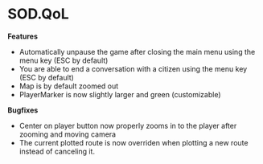 # SOD.QoL

**Features**
- Automatically unpause the game after closing the main menu using the menu key (ESC by default)
- You are able to end a conversation with a citizen using the menu key (ESC by default)
- Map is by default zoomed out
- PlayerMarker is now slightly larger and green (customizable)

**Bugfixes**
- Center on player button now properly zooms in to the player after zooming and moving camera
- The current plotted route is now overriden when plotting a new route instead of canceling it.